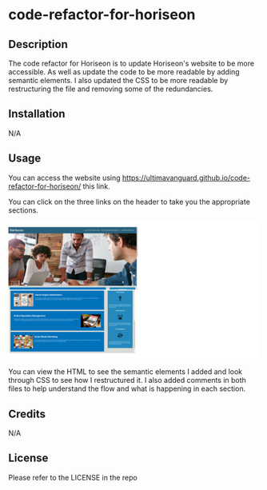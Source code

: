 # code-refactor-for-horiseon

## Description

The code refactor for Horiseon is to update Horiseon's website to be more accessible. As well as update the code to be more readable by adding semantic elements. I also updated the CSS to be more readable by restructuring the file and removing some of the redundancies. 

## Installation

N/A

## Usage

You can access the website using https://ultimavanguard.github.io/code-refactor-for-horiseon/ this link.

You can click on the three links on the header to take you the appropriate sections. 

![alt text](https://github.com/UltimaVanguard/code-refactor-for-horiseon/blob/main/assets/images/Website.png)

You can view the HTML to see the semantic elements I added and look through CSS to see how I restructured it. I also added comments in both files to help understand the flow and what is happening in each section.

## Credits

N/A

## License

Please refer to the LICENSE in the repo
